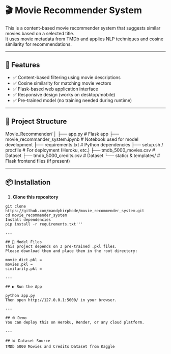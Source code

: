# 🎬 Movie Recommender System

This is a content-based movie recommender system that suggests similar movies based on a selected title.  
It uses movie metadata from TMDb and applies NLP techniques and cosine similarity for recommendations.

---

## 🚀 Features

- ✅ Content-based filtering using movie descriptions
- ✅ Cosine similarity for matching movie vectors
- ✅ Flask-based web application interface
- ✅ Responsive design (works on desktop/mobile)
- ✅ Pre-trained model (no training needed during runtime)

---

## 📁 Project Structure

Movie_Recommender/ │ 
├── app.py # Flask app 
├── movie_recommander_system.ipynb # Notebook used for model development 
├── requirements.txt # Python dependencies 
├── setup.sh / procfile # For deployment (Heroku, etc.) 
├── tmdb_5000_movies.csv # Dataset 
├── tmdb_5000_credits.csv # Dataset 
  └── static/ & templates/ # Flask frontend files (if present)

---

## 📦 Installation

1. **Clone this repository**

```
git clone https://github.com/mandyhirphode/movie_recommender_system.git
cd movie_recommender_system
Install dependencies
pip install -r requirements.txt'''

---

## 🧠 Model Files
This project depends on 3 pre-trained .pkl files.
Please download them and place them in the root directory:

movie_dict.pkl = 
movies.pkl = 
similarity.pkl =

---

## ▶️ Run the App

python app.py
Then open http://127.0.0.1:5000/ in your browser.

---

## 🌐 Demo
You can deploy this on Heroku, Render, or any cloud platform.

---

## 📊 Dataset Source
TMDb 5000 Movies and Credits Dataset from Kaggle

